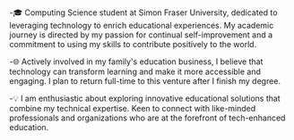 -🎓 Computing Science student at Simon Fraser University, dedicated to leveraging technology to enrich educational experiences. My academic journey is directed by my passion for continual self-improvement and a commitment to using my skills to contribute positively to the world.

-🌐 Actively involved in my family's education business, I believe that technology can transform learning and make it more accessible and engaging. I plan to return full-time to this venture after I finish my degree.

-💡 I am enthusiastic about exploring innovative educational solutions that combine my technical expertise. Keen to connect with like-minded professionals and organizations who are at the forefront of tech-enhanced education.

<!---
pisache/pisache is a ✨ special ✨ repository because its `README.md` (this file) appears on your GitHub profile.
You can click the Preview link to take a look at your changes.
--->
